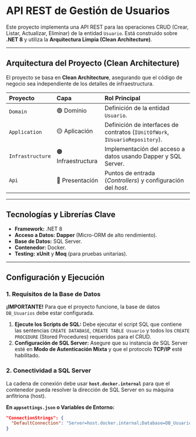 # API REST de Gestión de Usuarios

Este proyecto implementa una API REST para las operaciones CRUD (Crear, Listar, Actualizar, Eliminar) de la entidad `Usuario`. Está construido sobre **.NET 8** y utiliza la **Arquitectura Limpia (Clean Architecture)**.

---

## Arquitectura del Proyecto (Clean Architecture)

El proyecto se basa en **Clean Architecture**, asegurando que el código de negocio sea independiente de los detalles de infraestructura.

| Proyecto | Capa | Rol Principal |
| :--- | :--- | :--- |
| `Domain` | 🟢 Dominio | Definición de la entidad `Usuario`. |
| `Application` | 🟡 Aplicación | Definición de interfaces de contratos (`IUnitOfWork`, `IUsuarioRepository`). |
| `Infrastructure` | 🟠 Infraestructura | Implementación del acceso a datos usando Dapper y SQL Server. |
| `Api` | 🔴 Presentación | Puntos de entrada (*Controllers*) y configuración del *host*. |

---

## Tecnologías y Librerías Clave

* **Framework:** .NET 8
* **Acceso a Datos:** **Dapper** (Micro-ORM de alto rendimiento).
* **Base de Datos:** SQL Server.
* **Contenedor:** Docker.
* **Testing:** **xUnit** y **Moq** (para pruebas unitarias).

---

## Configuración y Ejecución

### 1. Requisitos de la Base de Datos

**¡IMPORTANTE!** Para que el proyecto funcione, la base de datos `DB_Usuarios` debe estar configurada.

1.  **Ejecute los Scripts de SQL:** Debe ejecutar el script SQL que contiene las sentencias `CREATE DATABASE`, `CREATE TABLE Usuario` y todos los `CREATE PROCEDURE` (Stored Procedures) requeridos para el CRUD.
2.  **Configuración de SQL Server:** Asegure que su instancia de SQL Server esté en **Modo de Autenticación Mixta** y que el protocolo **TCP/IP** esté habilitado.

### 2. Conectividad a SQL Server

La cadena de conexión debe usar **`host.docker.internal`** para que el contenedor pueda resolver la dirección de SQL Server en su máquina anfitriona (host).

**En `appsettings.json` o Variables de Entorno:**

```json
"ConnectionStrings": {
  "DefaultConnection": "Server=host.docker.internal;Database=DB_Usuarios;User Id=sa;Password=TuContrasenaSegura;TrustServerCertificate=True"
}